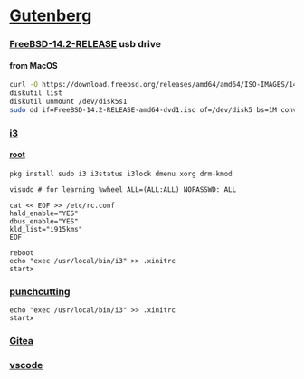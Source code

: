 # [Gutenberg](https://en.wikipedia.org/wiki/Johannes_Gutenberg)
### [FreeBSD-14.2-RELEASE](https://docs.freebsd.org/en/books/handbook/bsdinstall/#bsdinstall-usb) usb drive
#### from MacOS
```zsh
curl -O https://download.freebsd.org/releases/amd64/amd64/ISO-IMAGES/14.2/FreeBSD-14.2-RELEASE-amd64-dvd1.iso
diskutil list
diskutil unmount /dev/disk5s1   
sudo dd if=FreeBSD-14.2-RELEASE-amd64-dvd1.iso of=/dev/disk5 bs=1M conv=sync
```
### [i3](https://i3wm.org/docs/)
#### [root](https://docs.freebsd.org/en/articles/new-users/#in-and-out)
```
pkg install sudo i3 i3status i3lock dmenu xorg drm-kmod

visudo # for learning %wheel ALL=(ALL:ALL) NOPASSWD: ALL

cat << EOF >> /etc/rc.conf
hald_enable="YES"
dbus_enable="YES"
kld_list="i915kms"
EOF

reboot
echo "exec /usr/local/bin/i3" >> .xinitrc
startx
```
### [punchcutting](https://github.com/punchcutting)
```
echo "exec /usr/local/bin/i3" >> .xinitrc
startx
```

### [Gitea](https://docs.gitea.com/installation/install-from-package#freebsd)
### [vscode](https://freebsdfoundation.org/resource/how-to-use-vs-code-on-freebsd/)
